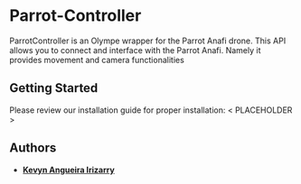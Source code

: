 # Parrot-Controller
ParrotController is an Olympe wrapper for the Parrot Anafi drone.
This API allows you to connect and interface with the Parrot Anafi.
Namely it provides movement and camera functionalities

## Getting Started
Please review our installation guide for proper installation:
< PLACEHOLDER >

## Authors
* **[Kevyn Angueira Irizarry](https://github.com/boredbot2)**
